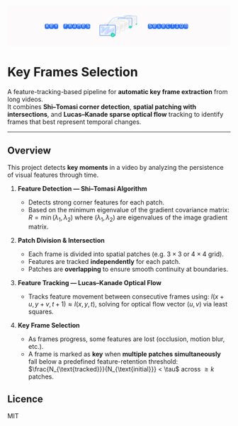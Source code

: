 ![logo](pictures/logo.png)

# Key Frames Selection

A feature-tracking-based pipeline for **automatic key frame extraction** from long videos.  
It combines **Shi–Tomasi corner detection**, **spatial patching with intersections**, and **Lucas–Kanade sparse optical flow** tracking to identify frames that best represent temporal changes.

---

## Overview

This project detects **key moments** in a video by analyzing the persistence of visual features through time.

1. **Feature Detection — Shi–Tomasi Algorithm**
   - Detects strong corner features for each patch.
   - Based on the minimum eigenvalue of the gradient covariance matrix:
     $R = \min(\lambda_1, \lambda_2)$ where $(\lambda_1, \lambda_2)$ are eigenvalues of the image gradient matrix.

2. **Patch Division & Intersection**
   - Each frame is divided into spatial patches (e.g. $3×3$ or $4×4$ grid).
   - Features are tracked **independently** for each patch.
   - Patches are **overlapping** to ensure smooth continuity at boundaries.

3. **Feature Tracking — Lucas–Kanade Optical Flow**
   - Tracks feature movement between consecutive frames using:
     $I(x + u, \, y + v, \, t + 1) \approx I(x, \, y, \, t)$, solving for optical flow vector $(u, v)$ via least squares.

4. **Key Frame Selection**
   - As frames progress, some features are lost (occlusion, motion blur, etc.).
   - A frame is marked as **key** when **multiple patches simultaneously** fall below a predefined feature-retention threshold:
     $\frac{N_{\text{tracked}}}{N_{\text{initial}}} < \tau$ across $\ge k$ patches.


## Licence

MIT